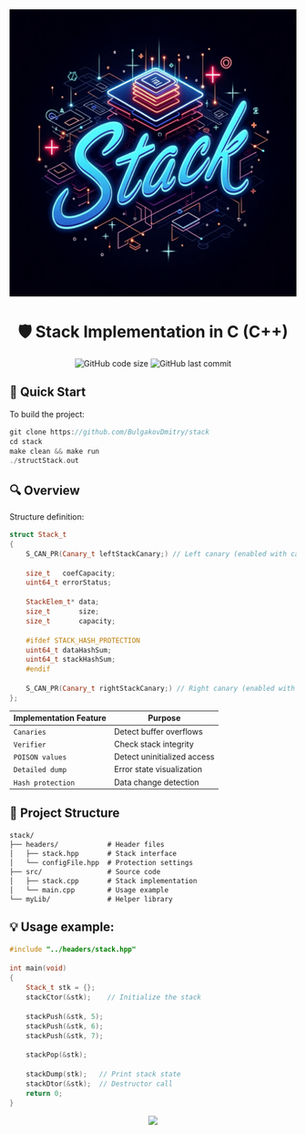 <div align="center">
  <img src="docs/stackPicREADME.jpg" alt="Stack Protection Banner" width="800">
  
  # 🛡️ Stack Implementation in C (C++)
  ![GitHub code size](https://img.shields.io/github/languages/code-size/BulgakovDmitry/stack)
  ![GitHub last commit](https://img.shields.io/github/last-commit/BulgakovDmitry/stack)
  
</div>

## 🚀 Quick Start
To build the project:
```cpp
git clone https://github.com/BulgakovDmitry/stack
cd stack
make clean && make run
./structStack.out
```



## 🔍 Overview
Structure definition:
```cpp
struct Stack_t
{
    S_CAN_PR(Canary_t leftStackCanary;) // Left canary (enabled with canary protection)

    size_t   coefCapacity;
    uint64_t errorStatus;

    StackElem_t* data;
    size_t       size;
    size_t       capacity;

    #ifdef STACK_HASH_PROTECTION
    uint64_t dataHashSum;
    uint64_t stackHashSum;
    #endif

    S_CAN_PR(Canary_t rightStackCanary;) // Right canary (enabled with canary protection)
};
```

| Implementation Feature       | Purpose                        |
|-------------------------|-----------------------------------|
| `Canaries`             | Detect buffer overflows     |
| `Verifier`             | Check stack integrity       |
| `POISON values`        | Detect uninitialized access |
| `Detailed dump`        | Error state visualization   |
| `Hash protection`      | Data change detection       |

## 📂 Project Structure
```
stack/
├── headers/            # Header files
│   ├── stack.hpp       # Stack interface
│   └── configFile.hpp  # Protection settings
├── src/                # Source code
│   ├── stack.cpp       # Stack implementation
│   └── main.cpp        # Usage example
└── myLib/              # Helper library
```

## 💡 Usage example:
```cpp
#include "../headers/stack.hpp"

int main(void)
{
    Stack_t stk = {};
    stackCtor(&stk);    // Initialize the stack
    
    stackPush(&stk, 5);
    stackPush(&stk, 6);
    stackPush(&stk, 7);
    
    stackPop(&stk);
    
    stackDump(stk);   // Print stack state
    stackDtor(&stk);  // Destructor call
    return 0;
}
```

<div align="center">
  <img src="https://capsule-render.vercel.app/api?type=waving&color=gradient&height=60&section=footer" />
</div>
